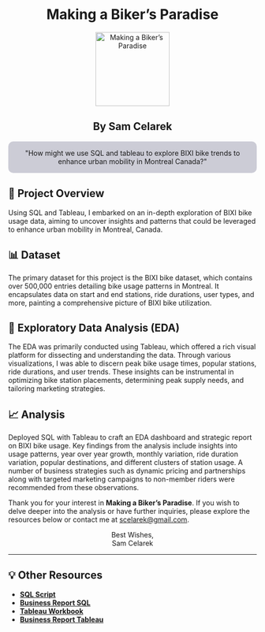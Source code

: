 <div align="center">

<h1>Making a Biker’s Paradise</h1>

<img align="center" src="https://github.com/scelarek/scelarek.github.io/assets/115444760/e20d42d0-6840-4e63-92a1-4afe715167c8" title="Making a Biker’s Paradise" alt="Making a Biker’s Paradise" width="150" height="150"> 

<h2><strong>By Sam Celarek</strong></h2>
</div>

<div align="center" style="background-color: #CCCCD6; padding: 15px; border-radius: 10px;">
"How might we use SQL and tableau to explore BIXI bike trends to enhance urban mobility in Montreal Canada?"
</div>

## 🎯 Project Overview

Using SQL and Tableau, I embarked on an in-depth exploration of BIXI bike usage data, aiming to uncover insights and patterns that could be leveraged to enhance urban mobility in Montreal, Canada.

## 📊 Dataset
The primary dataset for this project is the BIXI bike dataset, which contains over 500,000 entries detailing bike usage patterns in Montreal. It encapsulates data on start and end stations, ride durations, user types, and more, painting a comprehensive picture of BIXI bike utilization.

## 📶 Exploratory Data Analysis (EDA)
The EDA was primarily conducted using Tableau, which offered a rich visual platform for dissecting and understanding the data. Through various visualizations, I was able to discern peak bike usage times, popular stations, ride durations, and user trends. These insights can be instrumental in optimizing bike station placements, determining peak supply needs, and tailoring marketing strategies.

## 📈 Analysis
Deployed SQL with Tableau to craft an EDA dashboard and strategic report on BIXI bike usage. Key findings from the analysis include insights into usage patterns, year over year growth, monthly variation, ride duration variation, popular destinations, and different clusters of station usage. A number of business strategies such as dynamic pricing and partnerships along with targeted marketing campaigns to non-member riders were recommended from these observations. 

Thank you for your interest in **Making a Biker’s Paradise**. If you wish to delve deeper into the analysis or have further inquiries, please explore the resources below or contact me at scelarek@gmail.com.

<div align="center">

Best Wishes, <br>
Sam Celarek

</div>

---

## 💡 Other Resources

- **[SQL Script](https://drive.google.com/open?id=1UYj3WJR1TK70u9FoTBhu8uzqVxYqwH6g&usp=drive_copy)**
- **[Business Report SQL](https://drive.google.com/open?id=1FN7VXW1BpQ2HYhGS7HGnza3vmk9cfGBH&usp=drive_copy)**
- **[Tableau Workbook](https://drive.google.com/open?id=1Xe0Qfpds1BaoRYznPKqvB2F35bEesUzX&usp=drive_copy)**
- **[Business Report Tableau](https://drive.google.com/open?id=1en8iZDI2DK98OUHbRTS1XgipmrvW4qFj&usp=drive_copy)**

